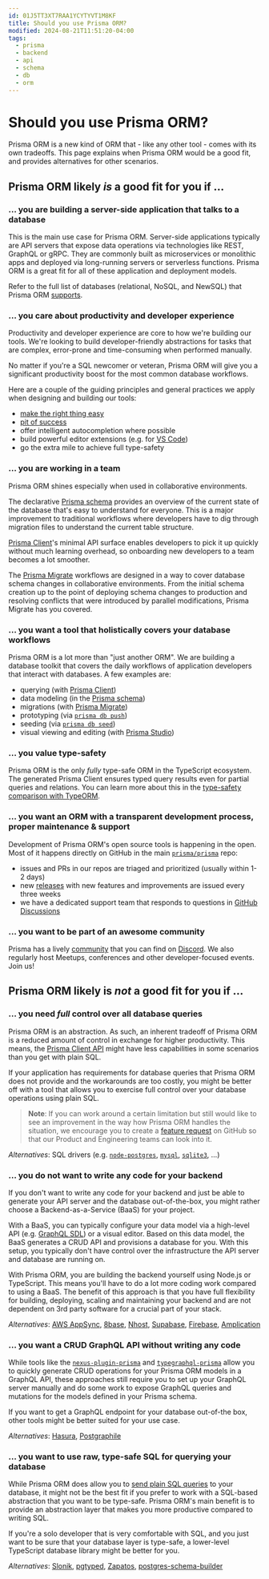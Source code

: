```yaml
---
id: 01J5TT3XT7RAA1YCYTYVT1M8KF
title: Should you use Prisma ORM?
modified: 2024-08-21T11:51:20-04:00
tags:
  - prisma
  - backend
  - api
  - schema
  - db
  - orm
---
```


# Should you use Prisma ORM?

Prisma ORM is a new kind of ORM that - like any other tool - comes with its own tradeoffs. This page explains when Prisma ORM would be a good fit, and provides alternatives for other scenarios.

## Prisma ORM likely _is_ a good fit for you if ...[​](https://www.prisma.io/docs/orm/overview/introduction/should-you-use-prisma#prisma-orm-likely-is-a-good-fit-for-you-if- "Direct link to prisma-orm-likely-is-a-good-fit-for-you-if-")

### ... you are building a server-side application that talks to a database[​](https://www.prisma.io/docs/orm/overview/introduction/should-you-use-prisma#-you-are-building-a-server-side-application-that-talks-to-a-database "Direct link to ... you are building a server-side application that talks to a database")

This is the main use case for Prisma ORM. Server-side applications typically are API servers that expose data operations via technologies like REST, GraphQL or gRPC. They are commonly built as microservices or monolithic apps and deployed via long-running servers or serverless functions. Prisma ORM is a great fit for all of these application and deployment models.

Refer to the full list of databases (relational, NoSQL, and NewSQL) that Prisma ORM [supports](https://www.prisma.io/docs/orm/reference/supported-databases).

### ... you care about productivity and developer experience[​](https://www.prisma.io/docs/orm/overview/introduction/should-you-use-prisma#-you-care-about-productivity-and-developer-experience "Direct link to ... you care about productivity and developer experience")

Productivity and developer experience are core to how we're building our tools. We're looking to build developer-friendly abstractions for tasks that are complex, error-prone and time-consuming when performed manually.

No matter if you're a SQL newcomer or veteran, Prisma ORM will give you a significant productivity boost for the most common database workflows.

Here are a couple of the guiding principles and general practices we apply when designing and building our tools:

- [make the right thing easy](https://jason.energy/right-thing-easy-thing/)
- [pit of success](https://blog.codinghorror.com/falling-into-the-pit-of-success/)
- offer intelligent autocompletion where possible
- build powerful editor extensions (e.g. for [VS Code](https://marketplace.visualstudio.com/items?itemName=Prisma.prisma))
- go the extra mile to achieve full type-safety

### ... you are working in a team[​](https://www.prisma.io/docs/orm/overview/introduction/should-you-use-prisma#-you-are-working-in-a-team "Direct link to ... you are working in a team")

Prisma ORM shines especially when used in collaborative environments.

The declarative [Prisma schema](https://www.prisma.io/docs/orm/prisma-schema) provides an overview of the current state of the database that's easy to understand for everyone. This is a major improvement to traditional workflows where developers have to dig through migration files to understand the current table structure.

[Prisma Client](https://www.prisma.io/docs/orm/prisma-client)'s minimal API surface enables developers to pick it up quickly without much learning overhead, so onboarding new developers to a team becomes a lot smoother.

The [Prisma Migrate](https://www.prisma.io/docs/orm/prisma-migrate) workflows are designed in a way to cover database schema changes in collaborative environments. From the initial schema creation up to the point of deploying schema changes to production and resolving conflicts that were introduced by parallel modifications, Prisma Migrate has you covered.

### ... you want a tool that holistically covers your database workflows[​](https://www.prisma.io/docs/orm/overview/introduction/should-you-use-prisma#-you-want-a-tool-that-holistically-covers-your-database-workflows "Direct link to ... you want a tool that holistically covers your database workflows")

Prisma ORM is a lot more than "just another ORM". We are building a database toolkit that covers the daily workflows of application developers that interact with databases. A few examples are:

- querying (with [Prisma Client](https://www.prisma.io/docs/orm/prisma-client))
- data modeling (in the [Prisma schema](https://www.prisma.io/docs/orm/prisma-schema))
- migrations (with [Prisma Migrate](https://www.prisma.io/docs/orm/prisma-migrate))
- prototyping (via [`prisma db push`](https://www.prisma.io/docs/orm/reference/prisma-cli-reference#db-push))
- seeding (via [`prisma db seed`](https://www.prisma.io/docs/orm/reference/prisma-cli-reference#db-seed))
- visual viewing and editing (with [Prisma Studio](https://www.prisma.io/studio))

### ... you value type-safety[​](https://www.prisma.io/docs/orm/overview/introduction/should-you-use-prisma#-you-value-type-safety "Direct link to ... you value type-safety")

Prisma ORM is the only _fully_ type-safe ORM in the TypeScript ecosystem. The generated Prisma Client ensures typed query results even for partial queries and relations. You can learn more about this in the [type-safety comparison with TypeORM](https://www.prisma.io/docs/orm/more/comparisons/prisma-and-typeorm#type-safety).

### ... you want an ORM with a transparent development process, proper maintenance & support[​](https://www.prisma.io/docs/orm/overview/introduction/should-you-use-prisma#-you-want-an-orm-with-a-transparent-development-process-proper-maintenance--support "Direct link to ... you want an ORM with a transparent development process, proper maintenance & support")

Development of Prisma ORM's open source tools is happening in the open. Most of it happens directly on GitHub in the main [`prisma/prisma`](https://github.com/prisma/prisma) repo:

- issues and PRs in our repos are triaged and prioritized (usually within 1-2 days)
- new [releases](https://github.com/prisma/prisma/releases) with new features and improvements are issued every three weeks
- we have a dedicated support team that responds to questions in [GitHub Discussions](https://github.com/prisma/prisma/discussions)

### ... you want to be part of an awesome community[​](https://www.prisma.io/docs/orm/overview/introduction/should-you-use-prisma#-you-want-to-be-part-of-an-awesome-community "Direct link to ... you want to be part of an awesome community")

Prisma has a lively [community](https://www.prisma.io/community) that you can find on [Discord](https://pris.ly/discord). We also regularly host Meetups, conferences and other developer-focused events. Join us!

## Prisma ORM likely is _not_ a good fit for you if ...[​](https://www.prisma.io/docs/orm/overview/introduction/should-you-use-prisma#prisma-orm-likely-is-not-a-good-fit-for-you-if- "Direct link to prisma-orm-likely-is-not-a-good-fit-for-you-if-")

### ... you need _full_ control over all database queries[​](https://www.prisma.io/docs/orm/overview/introduction/should-you-use-prisma#-you-need-full-control-over-all-database-queries "Direct link to -you-need-full-control-over-all-database-queries")

Prisma ORM is an abstraction. As such, an inherent tradeoff of Prisma ORM is a reduced amount of control in exchange for higher productivity. This means, the [Prisma Client API](https://www.prisma.io/docs/orm/prisma-client) might have less capabilities in some scenarios than you get with plain SQL.

If your application has requirements for database queries that Prisma ORM does not provide and the workarounds are too costly, you might be better off with a tool that allows you to exercise full control over your database operations using plain SQL.

> **Note**: If you can work around a certain limitation but still would like to see an improvement in the way how Prisma ORM handles the situation, we encourage you to create a [feature request](https://github.com/prisma/prisma/issues/new?assignees=&labels=&template=feature_request.md&title=) on GitHub so that our Product and Engineering teams can look into it.

_Alternatives_: SQL drivers (e.g. [`node-postgres`](https://node-postgres.com/), [`mysql`](https://github.com/mysqljs/mysql#readme), [`sqlite3`](https://github.com/mapbox/node-sqlite3#README), ...)

### ... you do not want to write any code for your backend[​](https://www.prisma.io/docs/orm/overview/introduction/should-you-use-prisma#-you-do-not-want-to-write-any-code-for-your-backend "Direct link to ... you do not want to write any code for your backend")

If you don't want to write any code for your backend and just be able to generate your API server and the database out-of-the-box, you might rather choose a Backend-as-a-Service (BaaS) for your project.

With a BaaS, you can typically configure your data model via a high-level API (e.g. [GraphQL SDL](https://www.prisma.io/blog/graphql-sdl-schema-definition-language-6755bcb9ce51)) or a visual editor. Based on this data model, the BaaS generates a CRUD API and provisions a database for you. With this setup, you typically don't have control over the infrastructure the API server and database are running on.

With Prisma ORM, you are building the backend yourself using Node.js or TypeScript. This means you'll have to do a lot more coding work compared to using a BaaS. The benefit of this approach is that you have full flexibility for building, deploying, scaling and maintaining your backend and are not dependent on 3rd party software for a crucial part of your stack.

_Alternatives_: [AWS AppSync](https://aws.amazon.com/appsync/), [8base](https://www.8base.com/), [Nhost](https://nhost.io/), [Supabase](https://supabase.com/), [Firebase](https://firebase.google.com/), [Amplication](https://amplication.com/)

### ... you want a CRUD GraphQL API without writing any code[​](https://www.prisma.io/docs/orm/overview/introduction/should-you-use-prisma#-you-want-a-crud-graphql-api-without-writing-any-code "Direct link to ... you want a CRUD GraphQL API without writing any code")

While tools like the [`nexus-plugin-prisma`](https://nexusjs.org/docs/plugins/prisma/overview) and [`typegraphql-prisma`](https://github.com/MichalLytek/typegraphql-prisma#readme) allow you to quickly generate CRUD operations for your Prisma ORM models in a GraphQL API, these approaches still require you to set up your GraphQL server manually and do some work to expose GraphQL queries and mutations for the models defined in your Prisma schema.

If you want to get a GraphQL endpoint for your database out-of-the box, other tools might be better suited for your use case.

_Alternatives_: [Hasura](https://hasura.io/), [Postgraphile](https://www.graphile.org/postgraphile/)

### ... you want to use raw, type-safe SQL for querying your database[​](https://www.prisma.io/docs/orm/overview/introduction/should-you-use-prisma#-you-want-to-use-raw-type-safe-sql-for-querying-your-database "Direct link to ... you want to use raw, type-safe SQL for querying your database")

While Prisma ORM does allow you to [send plain SQL queries](https://www.prisma.io/docs/orm/prisma-client/queries/raw-database-access/raw-queries) to your database, it might not be the best fit if you prefer to work with a SQL-based abstraction that you want to be type-safe. Prisma ORM's main benefit is to provide an abstraction layer that makes you more productive compared to writing SQL.

If you're a solo developer that is very comfortable with SQL, and you just want to be sure that your database layer is type-safe, a lower-level TypeScript database library might be better for you.

_Alternatives_: [Slonik](https://github.com/gajus/slonik), [pgtyped](https://github.com/adelsz/pgtyped), [Zapatos](https://jawj.github.io/zapatos/), [postgres-schema-builder](https://github.com/yss14/postgres-schema-builder)